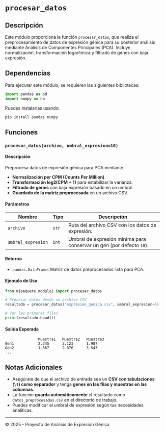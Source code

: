 # `procesar_datos`

## Descripción

Este módulo proporciona la función `procesar_datos`, que realiza el preprocesamiento de datos de expresión génica para su posterior análisis mediante Análisis de Componentes Principales (PCA). Incluye normalización, transformación logarítmica y filtrado de genes con baja expresión.

## Dependencias

Para ejecutar este módulo, se requieren las siguientes bibliotecas:

```python
import pandas as pd
import numpy as np
```

Puedes instalarlas usando:
```sh
pip install pandas numpy
```

## Funciones

### `procesar_datos(archivo, umbral_expresion=10)`

#### Descripción
Preprocesa datos de expresión génica para PCA mediante:
- **Normalización por CPM (Counts Per Million)**.
- **Transformación log2(CPM + 1)** para estabilizar la varianza.
- **Filtrado de genes** con baja expresión basado en un umbral.
- **Guardado de la matriz preprocesada** en un archivo CSV.

#### Parámetros
| Nombre            | Tipo   | Descripción |
|------------------|--------|-------------|
| `archivo`        | `str`  | Ruta del archivo CSV con los datos de expresión. |
| `umbral_expresion` | `int`  | Umbral de expresión mínima para conservar un gen (por defecto `10`). |

#### Retorno
- `pandas.DataFrame`: Matriz de datos preprocesados lista para PCA.

#### Ejemplo de Uso

```python
from mipaquete.modulo1 import procesar_datos

# Procesar datos desde un archivo CSV
resultado = procesar_datos("expresion_genica.csv", umbral_expresion=5)

# Ver las primeras filas
print(resultado.head())
```

#### Salida Esperada
```
               Muestra1   Muestra2   Muestra3
Gen1           2.345      3.123      1.987
Gen2           1.567      2.876      3.543
...
```

## Notas Adicionales
- Asegúrate de que el archivo de entrada sea un **CSV con tabulaciones (`\t`) como separador** y tenga **genes en las filas y muestras en las columnas**.
- La función **guarda automáticamente** el resultado como `datos_preprocesados.csv` en el directorio de trabajo.
- Puedes modificar el umbral de expresión según tus necesidades analíticas.

---

© 2025 - Proyecto de Análisis de Expresión Génica

